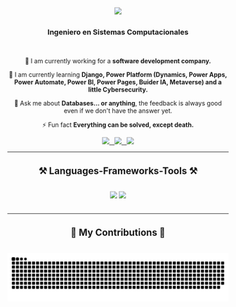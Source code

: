 <h1 align="center">
    <img src="https://readme-typing-svg.herokuapp.com/?font=Righteous&size=35&center=true&vCenter=true&width=500&height=70&duration=3500&lines=Bienvenidos!+👋;+Soy+Jesus+Luna!;" />
</h1>

<h3 align="center">Ingeniero en Sistemas Computacionales</h3>

<br/>

<div align="center">
 
 🔭 I am currently working for a **software development company.**
 
🌱 I am currently learning **Django, Power Platform (Dynamics, Power Apps, Power Automate, Power BI, Power Pages, Buider IA, Metaverse) and a little Cybersecurity.**

💬 Ask me about **Databases... or anything**, the feedback is always good even if we don't have the answer yet.

⚡ Fun fact **Everything can be solved, except death.**

 </div>
 
<div align="center"> 
  <a href="mailto:marevalojesus@gmail.com">
    <img src="https://img.shields.io/badge/Gmail-333333?style=for-the-badge&logo=gmail&logoColor=red"/>
    &nbsp;
  </a>      
  <a href="https://www.linkedin.com/in/jesus-luna-a-1602072a6/" target="_blank">
    <img src="https://img.shields.io/badge/LinkedIn-0077B5?style=for-the-badge&logo=linkedin&logoColor=white" target="_blank"/>
    &nbsp;
  </a>
  <a href="https://jesus-lunaare.github.io/" target="_blank">
     <img src="https://img.shields.io/badge/Portfolio-FF5722?style=for-the-badge&logo=todoist&logoColor=white" target="_blank"/> <!-- sqlite, safari, google-chrome are other good icon options -->
  </a>
</div>

 <hr/>
 
<h2 align="center">⚒️ Languages-Frameworks-Tools ⚒️</h2>
<br/>
<div align="center">
    <img src="https://skillicons.dev/icons?i=bootstrap,tailwind,html,css,vscode,github,laravel,git,arduino,azure,postman" />
    <img src="https://skillicons.dev/icons?i=python,javascript,mongodb,mysql,dotnet,fastapi,androidstudio,cs,docker" /><br>
</div>

<br/>
<hr/>

<div align="center">
  <h2>🐍 My Contributions 🐍</h2>
  <br>
  <img alt="snake eating my contributions" src="https://raw.githubusercontent.com/salesp07/salesp07/output/github-contribution-grid-snake.svg" />
  
  <br/><br/><br/>
</div>
